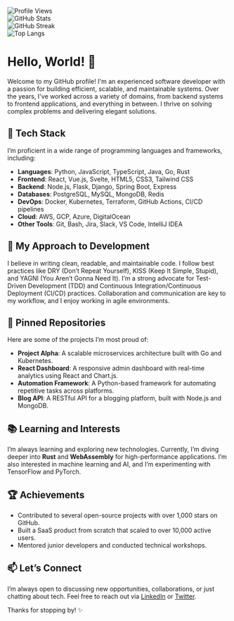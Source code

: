 ![Profile Views](https://komarev.com/ghpvc/?username=cronaneoma1998&color=blue)  
![GitHub Stats](https://github-readme-stats.vercel.app/api?username=cronaneoma1998&show_icons=true&theme=radical)  
![GitHub Streak](https://github-readme-streak-stats.herokuapp.com/?user=cronaneoma1998&theme=radical)  
![Top Langs](https://github-readme-stats.vercel.app/api/top-langs/?username=cronaneoma1998&layout=compact&theme=radical)  

# Hello, World! 👋  
Welcome to my GitHub profile! I'm an experienced software developer with a passion for building efficient, scalable, and maintainable systems. Over the years, I've worked across a variety of domains, from backend systems to frontend applications, and everything in between. I thrive on solving complex problems and delivering elegant solutions.  

## 🔧 Tech Stack  
I’m proficient in a wide range of programming languages and frameworks, including:  
- **Languages**: Python, JavaScript, TypeScript, Java, Go, Rust  
- **Frontend**: React, Vue.js, Svelte, HTML5, CSS3, Tailwind CSS  
- **Backend**: Node.js, Flask, Django, Spring Boot, Express  
- **Databases**: PostgreSQL, MySQL, MongoDB, Redis  
- **DevOps**: Docker, Kubernetes, Terraform, GitHub Actions, CI/CD pipelines  
- **Cloud**: AWS, GCP, Azure, DigitalOcean  
- **Other Tools**: Git, Bash, Jira, Slack, VS Code, IntelliJ IDEA  

## 🚀 My Approach to Development  
I believe in writing clean, readable, and maintainable code. I follow best practices like DRY (Don’t Repeat Yourself), KISS (Keep It Simple, Stupid), and YAGNI (You Aren’t Gonna Need It). I’m a strong advocate for Test-Driven Development (TDD) and Continuous Integration/Continuous Deployment (CI/CD) practices. Collaboration and communication are key to my workflow, and I enjoy working in agile environments.  

## 🌟 Pinned Repositories  
Here are some of the projects I’m most proud of:  
- **Project Alpha**: A scalable microservices architecture built with Go and Kubernetes.  
- **React Dashboard**: A responsive admin dashboard with real-time analytics using React and Chart.js.  
- **Automation Framework**: A Python-based framework for automating repetitive tasks across platforms.  
- **Blog API**: A RESTful API for a blogging platform, built with Node.js and MongoDB.  

## 📚 Learning and Interests  
I’m always learning and exploring new technologies. Currently, I’m diving deeper into **Rust** and **WebAssembly** for high-performance applications. I’m also interested in machine learning and AI, and I’m experimenting with TensorFlow and PyTorch.  

## 🏆 Achievements  
- Contributed to several open-source projects with over 1,000 stars on GitHub.  
- Built a SaaS product from scratch that scaled to over 10,000 active users.  
- Mentored junior developers and conducted technical workshops.  

## 📫 Let’s Connect  
I’m always open to discussing new opportunities, collaborations, or just chatting about tech. Feel free to reach out via [LinkedIn](https://www.linkedin.com/in/cronaneoma1998) or [Twitter](https://twitter.com/cronaneoma1998).  

Thanks for stopping by! ✨
